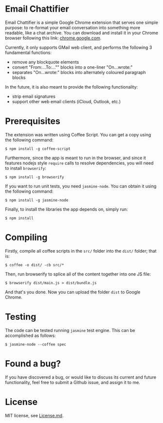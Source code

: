 Email Chattifier
===

Email Chattifier is a simple Google Chrome extension that serves one simple purpose: to re-format your email conversation into something more readable, like a chat archive. You can download and install it in your Chrome browser following this link: [chrome.google.com](https://chrome.google.com/webstore/detail/email-chattifier/pcjnciejhladedpdmiokgpeanfejiofa).

Currently, it only supports GMail web client, and performs the following 3 fundamental functions:
+ remove any blockquote elements
+ convert "From:...To:..."" blocks into a one-liner "On...wrote:"
+ separates "On...wrote:" blocks into alternately coloured paragraph blocks

In the future, it is also meant to provide the following functionality:
+ strip email signatures
+ support other web email clients (iCloud, Outlook, etc.)

# Prerequisites
The extension was written using Coffee Script. You can get a copy using the following command:

```
$ npm install -g coffee-script
```

Furthermore, since the app is meant to run in the browser, and since it features nodejs style `require` calls to resolve dependencies, you will need to install `browserify`:

```
$ npm install -g browserify
```

If you want to run unit tests, you need `jasmine-node`. You can obtain it using the following command:

```
$ npm install -g jasmine-node
```

Finally, to install the libraries the app depends on, simply run:

```
$ npm install
```

# Compiling
Firstly, compile all coffee scripts in the `src/` folder into the `dist/` folder; that is:

```
$ coffee -o dist/ -cb src/*
```

Then, run browserify to splice all of the content together into one JS file:

```
$ browserify dist/main.js > dist/bundle.js
```

And that's you done. Now you can upload the folder `dist` to Google Chrome.

# Testing
The code can be tested running `jasmine` test engine. This can be accomplished as follows:

```
$ jasmine-node --coffee spec
```

# Found a bug?
If you have discovered a bug, or would like to discuss its current and future functionality, feel free to submit a Github issue, and assign it to me.

# License
MIT license, see [License.md](License.md).
